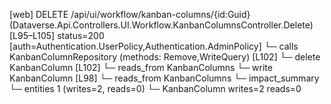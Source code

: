 [web] DELETE /api/ui/workflow/kanban-columns/{id:Guid}  (Dataverse.Api.Controllers.UI.Workflow.KanbanColumnsController.Delete)  [L95–L105] status=200 [auth=Authentication.UserPolicy,Authentication.AdminPolicy]
  └─ calls KanbanColumnRepository (methods: Remove,WriteQuery) [L102]
  └─ delete KanbanColumn [L102]
    └─ reads_from KanbanColumns
  └─ write KanbanColumn [L98]
    └─ reads_from KanbanColumns
  └─ impact_summary
    └─ entities 1 (writes=2, reads=0)
      └─ KanbanColumn writes=2 reads=0

